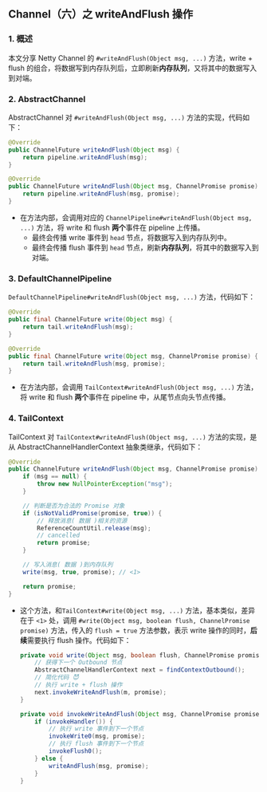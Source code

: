 ## Channel（六）之 writeAndFlush 操作

### **1. 概述**

本文分享 Netty Channel 的 `#writeAndFlush(Object msg, ...)` 方法，write + flush 的组合，将数据写到内存队列后，立即刷新**内存队列**，又将其中的数据写入到对端。

### 2. AbstractChannel

AbstractChannel 对 `#writeAndFlush(Object msg, ...)` 方法的实现，代码如下：

```java
@Override
public ChannelFuture writeAndFlush(Object msg) {
    return pipeline.writeAndFlush(msg);
}

@Override
public ChannelFuture writeAndFlush(Object msg, ChannelPromise promise) {
    return pipeline.writeAndFlush(msg, promise);
}
```

- 在方法内部，会调用对应的 `ChannelPipeline#writeAndFlush(Object msg, ...)` 方法，将 write 和 flush **两个**事件在 pipeline 上传播。
  - 最终会传播 write 事件到 `head` 节点，将数据写入到内存队列中。
  - 最终会传播 flush 事件到 `head` 节点，刷新**内存队列**，将其中的数据写入到对端。

### 3. DefaultChannelPipeline

`DefaultChannelPipeline#writeAndFlush(Object msg, ...)` 方法，代码如下：

```java
@Override
public final ChannelFuture write(Object msg) {
    return tail.writeAndFlush(msg);
}

@Override
public final ChannelFuture write(Object msg, ChannelPromise promise) {
    return tail.writeAndFlush(msg, promise);
}
```

- 在方法内部，会调用 `TailContext#writeAndFlush(Object msg, ...)` 方法，将 write 和 flush **两个**事件在 pipeline 中，从尾节点向头节点传播。

### 4. TailContext

TailContext 对 `TailContext#writeAndFlush(Object msg, ...)` 方法的实现，是从 AbstractChannelHandlerContext 抽象类继承，代码如下：

```java
@Override
public ChannelFuture writeAndFlush(Object msg, ChannelPromise promise) {
    if (msg == null) {
        throw new NullPointerException("msg");
    }

    // 判断是否为合法的 Promise 对象
    if (isNotValidPromise(promise, true)) {
        // 释放消息( 数据 )相关的资源
        ReferenceCountUtil.release(msg);
        // cancelled
        return promise;
    }

    // 写入消息( 数据 )到内存队列
    write(msg, true, promise); // <1>

    return promise;
}
```

- 这个方法，和`TailContext#write(Object msg, ...)` 方法，基本类似，差异在于 `<1>` 处，调用 `#write(Object msg, boolean flush, ChannelPromise promise)` 方法，传入的 `flush = true` 方法参数，表示 write 操作的同时，**后续**需要执行 flush 操作。代码如下：

  ```java
  private void write(Object msg, boolean flush, ChannelPromise promise) {
      // 获得下一个 Outbound 节点
      AbstractChannelHandlerContext next = findContextOutbound();
      // 简化代码 😈
      // 执行 write + flush 操作
      next.invokeWriteAndFlush(m, promise);
  }
  
  private void invokeWriteAndFlush(Object msg, ChannelPromise promise) {
      if (invokeHandler()) {
          // 执行 write 事件到下一个节点
          invokeWrite0(msg, promise);
          // 执行 flush 事件到下一个节点
          invokeFlush0();
      } else {
          writeAndFlush(msg, promise);
      }
  }
  ```

